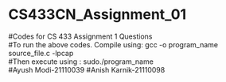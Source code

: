 # CS433CN_Assignment_01
#Codes for CS 433 Assignment 1 Questions </br>
#To run the above codes. Compile using: gcc -o program_name source_file.c -lpcap </br>
#Then execute using : sudo./program_name </br>
#Ayush Modi-21110039
#Anish Karnik-21110098
